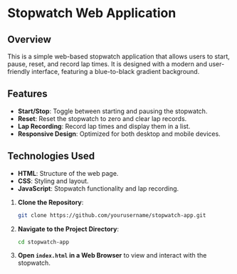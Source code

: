 # Stopwatch Web Application

## Overview

This is a simple web-based stopwatch application that allows users to start, pause, reset, and record lap times. It is designed with a modern and user-friendly interface, featuring a blue-to-black gradient background.

## Features

- **Start/Stop**: Toggle between starting and pausing the stopwatch.
- **Reset**: Reset the stopwatch to zero and clear lap records.
- **Lap Recording**: Record lap times and display them in a list.
- **Responsive Design**: Optimized for both desktop and mobile devices.

## Technologies Used

- **HTML**: Structure of the web page.
- **CSS**: Styling and layout.
- **JavaScript**: Stopwatch functionality and lap recording.

1. **Clone the Repository**:
    ```bash
    git clone https://github.com/yourusername/stopwatch-app.git
    ```
2. **Navigate to the Project Directory**:
    ```bash
    cd stopwatch-app
    ```
3. **Open `index.html` in a Web Browser** to view and interact with the stopwatch.

